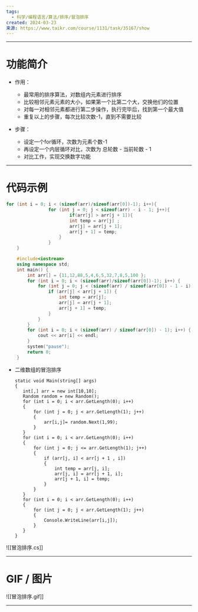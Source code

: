 ```yaml
---
tags:
  - 科学/编程语言/算法/排序/冒泡排序
created: 2024-03-23
来源: https://www.taikr.com/course/1131/task/35167/show
---
```


---
# 功能简介

 - 作用：
	 - 最常用的排序算法，对数组内元素进行排序
	 - 比较相邻元素元素的大小，如果第一个比第二个大，交换他们的位置
	 - 对每一对相邻元素都进行第二步操作，执行完毕后，找到第一个最大值
	 - 重复以上的步骤，每次比较次数-1，直到不需要比较

 - 步骤：
	 - 设定一个for循环，次数为元素个数-1	
	 - 再设定一个内层循环对比，次数为 总轮数 - 当前轮数 - 1
	 - 对比工作，实现交换数字功能


---
# 代码示例

```C++
for (int i = 0; i < (sizeof(arr)/sizeof(arr[0])-1); i++){
				for (int j = 0; j < sizeof(arr) - i - 1; j++){
						if(arr[j] > arr[j + 1]){
						int temp = arr[j] ;
						arr[j] = arr[j + 1];
						arr[j + 1] = temp;
					}
				}
	}
```

```C++
	#include<iostream>
	using namespace std;
	int main() {
		int arr[] = {11,12,88,5,4,6,5,32,7,8,5,100 };
		for (int i = 0; i < (sizeof(arr)/sizeof(arr[0])-1); i++) {
			for (int j = 0; j < (sizeof(arr) / sizeof(arr[0]) - 1 - i); j++) {
				if (arr[j] < arr[j + 1]) {
					int temp = arr[j];
					arr[j] = arr[j + 1];
					arr[j + 1] = temp;
				}
			}
		}
		for (int i = 0; i < (sizeof(arr) / sizeof(arr[0]) - 1); i++) {
			cout << arr[i] << endl;
		}
		system("pause");
		return 0;
	}
```

- 二维数组的冒泡排序
	```
   static void Main(string[] args)
   {
	   int[,] arr = new int[10,10];
	   Random random = new Random();
	   for (int i = 0; i < arr.GetLength(0); i++)
	   {
		   for (int j = 0; j < arr.GetLength(1); j++)
		   {
			   arr[i,j]= random.Next(1,99);
		   }
	   }
	   for (int i = 0; i < arr.GetLength(0); i++)
	   {
		   for (int j = 0; j <= arr.GetLength(1); j++)
		   {
			   if (arr[j, i] < arr[j + 1 , i])
			   {
				   int temp = arr[j, i];
				   arr[j, i] = arr[j + 1, i];
				   arr[j + 1, i] = temp;
			   }
		   }
	   }
	   for (int i = 0; i < arr.GetLength(0); i++)
	   {
		   for (int j = 0; j < arr.GetLength(1); j++)
		   {
			   Console.WriteLine(arr[i,j]);
		   }
	   }
   }
	```

![[冒泡排序.cs]]

---
# GIF / 图片

![[冒泡排序.gif]]

---

